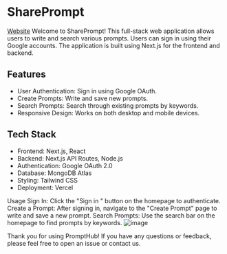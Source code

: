 # SharePrompt
[Website](https://share-prompt-r1avkcf0q-vinays-projects-5b0b564c.vercel.app/)
Welcome to SharePrompt! This full-stack web application allows users to write and search various prompts. Users can sign in using their Google accounts. The application is built using Next.js for the frontend and backend.

## Features
- User Authentication: Sign in using Google OAuth.
- Create Prompts: Write and save new prompts.
- Search Prompts: Search through existing prompts by keywords.
- Responsive Design: Works on both desktop and mobile devices.

## Tech Stack
- Frontend: Next.js, React
- Backend: Next.js API Routes, Node.js
- Authentication: Google OAuth 2.0
- Database: MongoDB Atlas
- Styling: Tailwind CSS
- Deployment: Vercel 

Usage
Sign In: Click the "Sign in " button on the homepage to authenticate.
Create a Prompt: After signing in, navigate to the "Create Prompt" page to write and save a new prompt.
Search Prompts: Use the search bar on the homepage to find prompts by keywords.
![image](https://github.com/vin-00/share-prompt/assets/132657698/b0121c1f-e84f-4593-8325-9a857454b079)


Thank you for using PromptHub! If you have any questions or feedback, please feel free to open an issue or contact us.

